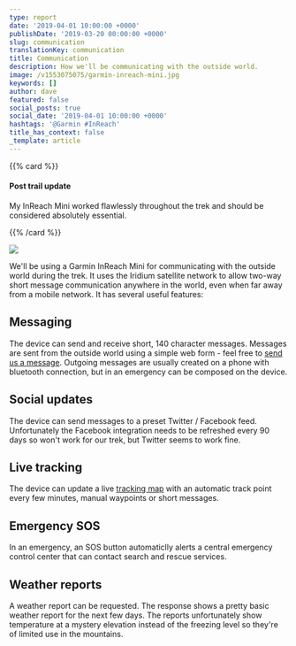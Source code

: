 ```yaml
---
type: report
date: '2019-04-01 10:00:00 +0000'
publishDate: '2019-03-20 00:00:00 +0000'
slug: communication
translationKey: communication
title: Communication
description: How we'll be communicating with the outside world.
image: /v1553075075/garmin-inreach-mini.jpg
keywords: []
author: dave
featured: false
social_posts: true
social_date: '2019-04-01 10:00:00 +0000'
hashtags: '@Garmin #InReach'
title_has_context: false
_template: article
---
```





{{% card %}}

#### Post trail update

My InReach Mini worked flawlessly throughout the trek and should be considered absolutely essential. 

{{% /card %}}

![](https://res.cloudinary.com/wildernessprime/image/upload/w_800,dpr_auto/v1553075075/garmin-inreach-mini.jpg)

We'll be using a Garmin InReach Mini for communicating with the outside world during the trek. It uses the Iridium satellite network to allow two-way short message communication anywhere in the world, even when far away from a mobile network. It has several useful features:

## Messaging

The device can send and receive short, 140 character messages. Messages are sent from the outside world using a simple web form - feel free to [send us a message](/expeditions/great-himalaya-trail/tracking/). Outgoing messages are usually created on a phone with bluetooth connection, but in an emergency can be composed on the device.

## Social updates

The device can send messages to a preset Twitter / Facebook feed. Unfortunately the Facebook integration needs to be refreshed every 90 days so won't work for our trek, but Twitter seems to work fine.

## Live tracking

The device can update a live [tracking map](/expeditions/great-himalaya-trail/tracking/) with an automatic track point every few minutes, manual waypoints or short messages.

## Emergency SOS

In an emergency, an SOS button automaticlly alerts a central emergency control center that can contact search and rescue services.

## Weather reports

A weather report can be requested. The response shows a pretty basic weather report for the next few days. The reports unfortunately show temperature at a mystery elevation instead of the freezing level so they're of limited use in the mountains.
